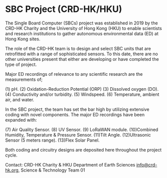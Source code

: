 # SBC Project (CRD-HK/HKU)

The Single Board Computer (SBCs) project was established in 2019 by the CRD-HK Charity and the University of Hong Kong (HKU) to enable scientists and research institutions to gather autonomous environmental data (ED) at Hong Kong sites.

The role of the CRD-HK team is to design and select SBC units that are retrofitted with a range of sophisticated sensors. To this date, there are no other universities present that either are developing or have completed the type of project.  

 

Major ED recordings of relevance to any scientific research are the measurements of; 

(1) pH.
(2) Oxidation-Reduction Potential (ORP)
(3) Dissolved oxygen (DO). 
(4) Conductivity and/or turbidity.
(5) Windspeed.
(6) Temperature, ambient air, and water.

In the SBC project, the team has set the bar high by utilizing extensive coding with novel components. The major ED recordings have been expanded with:


(7) Air Quality Sensor.
(8) UV Sensor.
(9) LoRaWAN module.
(10)Combined Humidity, Temperature & Pressure Sensor.
(11)Tilt Angle.
(12)Ultrasonic Sensor (5 meters range).
(13)Flex Solar Panel.

Both coding and circuitry designs are deposited here throughout the project cycle.

Contact:
CRD-HK Charity & HKU Department of Earth Sciences
info@crd-hk.org, Science & Technology Team 01 

 



 

